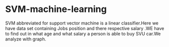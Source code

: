# SVM-machine-learning
SVM abbreviated for support vector machine is a linear classifier.Here we have data set containing Jobs position and there respective salary .WE have to find out in what age and what salary a person is able to buy SVU car.We analyze with graph.
